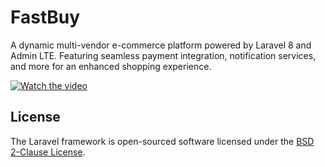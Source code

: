 # FastBuy 
A dynamic multi-vendor e-commerce platform powered by Laravel 8 and Admin LTE. Featuring seamless payment integration, notification services, and more for an enhanced shopping experience.

[![Watch the video](https://img.youtube.com/vi/P0OlJ7HdPDg/maxresdefault.jpg)](https://youtu.be/P0OlJ7HdPDg)

## License

The Laravel framework is open-sourced software licensed under the [BSD 2-Clause License](./LICENSE).
